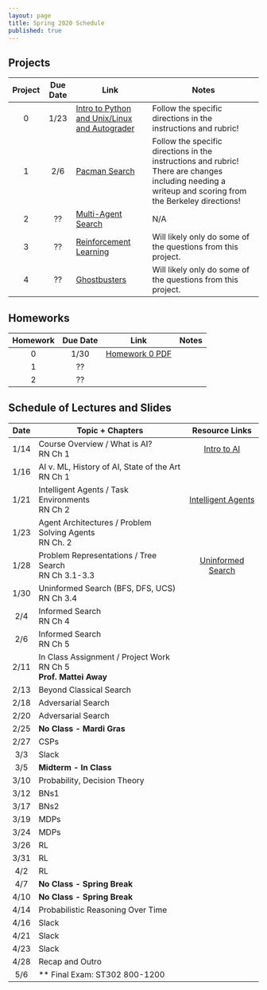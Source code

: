 ```yaml
---
layout: page
title: Spring 2020 Schedule
published: true
---
```


## Projects


| Project | Due Date | Link | Notes |
|:-------:|:--------:|----|-----|
| 0 | 1/23 | [Intro to Python and Unix/Linux and Autograder](./_projects/project0.md) | Follow the specific directions in the instructions and rubric! |
| 1 | 2/6 | [Pacman Search](./_projects/project0.md) | Follow the specific directions in the instructions and rubric!  There are changes including needing a writeup and scoring from the Berkeley directions! |
| 2 | ?? | [Multi-Agent Search](https://inst.eecs.berkeley.edu/~cs188/fa18/project2.html) | N/A |
| 3 | ?? | [Reinforcement Learning](https://inst.eecs.berkeley.edu/~cs188/fa18/project3.html) | Will likely only do some of the questions from this project. |
| 4 | ?? | [Ghostbusters](https://inst.eecs.berkeley.edu/~cs188/fa18/project4.html) | Will likely only do some of the questions from this project. |



## Homeworks

| Homework | Due Date | Link | Notes |
|:-------:|:--------:|:----:|-----|
| 0 | 1/30 | [Homework 0 PDF](https://drive.google.com/open?id=13UQLGkp9Q2dBVC4YaZDDnkJN1XzErL8I)  |  |
| 1 | ?? |  |  |
| 2 | ?? |  |  |


## Schedule of Lectures and Slides

| Date | Topic + Chapters | Resource Links |
|:----:|----------------|:--------------:|
| 1/14 | Course Overview / What is AI? <br /> RN Ch 1 | [Intro to AI](https://drive.google.com/file/d/1WpJboEkPtSjf1tvTrFCfoKOo3MlaeAo6/view?usp=sharing)|
| 1/16 | AI v. ML, History of AI, State of the Art <br /> RN Ch 1 | |
| 1/21 | Intelligent Agents / Task Environments <br /> RN Ch 2 | [Intelligent Agents](https://drive.google.com/file/d/1J1L_vzIkCth_qLquulIwGWPATzoJD23U/view?usp=sharing) |
| 1/23 | Agent Architectures / Problem Solving Agents <br /> RN Ch. 2 | |
| 1/28 | Problem Representations / Tree Search <br /> RN Ch 3.1-3.3 | [Uninformed Search](https://drive.google.com/file/d/1keHlaWCrTPjRnzFBCj2QnL9xTWheVv-0/view?usp=sharing) |
| 1/30 | Uninformed Search (BFS, DFS, UCS) <br /> RN Ch 3.4 | |
|  2/4 | Informed Search <br /> RN Ch 4 | |
|  2/6 | Informed Search <br /> RN Ch 5 | |
| 2/11 | In Class Assignment / Project Work <br /> RN Ch 5 <br /> **Prof. Mattei Away** | |
| 2/13 | Beyond Classical Search  | |
| 2/18 | Adversarial Search | |
| 2/20 | Adversarial Search | |
| 2/25 | **No Class - Mardi Gras** | |
| 2/27 | CSPs | |
|  3/3 | Slack | |
|  3/5 | **Midterm - In Class** ||
| 3/10 | Probability, Decision Theory | |
| 3/12 | BNs1 | |
| 3/17 | BNs2 | |
| 3/19 | MDPs | |
| 3/24 | MDPs | |
| 3/26 | RL | |
| 3/31 | RL | |
|  4/2 | RL | |
|  4/7 | **No Class - Spring Break** | |
| 4/10 | **No Class - Spring Break** | |
| 4/14 | Probabilistic Reasoning Over Time | |
| 4/16 | Slack | |
| 4/21 | Slack | |
| 4/23 | Slack | |
| 4/28 | Recap and Outro | |
|  5/6 | ** Final Exam: ST302 800-1200 | |